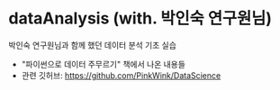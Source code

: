 # dataAnalysis (with. 박인숙 연구원님)
박인숙 연구원님과 함께 했던 데이터 분석 기초 실습
- "파이썬으로 데이터 주무르기" 책에서 나온 내용들
- 관련 깃허브: https://github.com/PinkWink/DataScience
